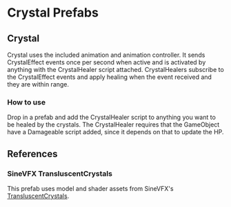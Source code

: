 ﻿# Crystal Prefabs

## Crystal
   
Crystal uses the included animation and animation controller. It sends
CrystalEffect events once per second when active and is activated by anything
with the CrystalHealer script attached. CrystalHealers subscribe to the
CrystalEffect events and apply healing when the event received and they are
within range.

### How to use

Drop in a prefab and add the CrystalHealer script to anything you want to be
healed by the crystals. The CrystalHealer requires that the GameObject have a
Damageable script added, since it depends on that to update the HP.

## References

### SineVFX TransluscentCrystals

This prefab uses model and shader assets from SineVFX's [TransluscentCrystals](https://assetstore.unity.com/packages/3d/environments/fantasy/translucent-crystals-106274).

